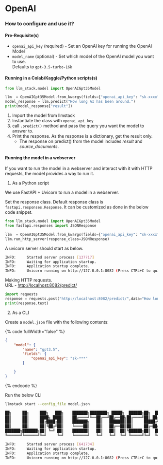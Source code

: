 # OpenAI

### How to configure and use it?

#### Pre-Requisite(s)

* `openai_api_key` (required) - Set an OpenAI key for running the OpenAI Model
* `model_name` (optional) - Set which model of the OpenAI model you want to use. \
  Defaults to `gpt-3.5-turbo-16k`&#x20;

#### Running in a Colab/Kaggle/Python scripts(s)

```python
from llm_stack.model import OpenAIGpt35Model

llm  = OpenAIGpt35Model.from_kwargs(fields={"openai_api_key": "sk-xxxx"})  # Update with your OpenAI Key
model_response = llm.predict("How long AI has been around.")
print(model_response["result"])
```

1. Import the model from llmstack
2. Instantiate the class with `openai_api_key`
3. call `.predict()` method and pass the query you want the model to answer to.
4. Print the response. As the response is a dictionary, get the result only.
   * The response on predict() from the model includes _result_ and _source\_documents_.

#### Running the model in a webserver

If you want to run the model in a webserver and interact with it with HTTP requests, the model provides a way to run it.

1. As a Python script

We use FastAPI + Uvicorn to run a model in a webserver.

Set the response class. Default response class is `fastapi.responses.Response`. It can be customized as done in the below code snippet.

```python
from llm_stack.model import OpenAIGpt35Model
from fastapi.responses import JSONResponse

llm  = OpenAIGpt35Model.from_kwargs(fields={"openai_api_key": "sk-xxxx"})
llm.run_http_server(response_class=JSONResponse)
```

A uvicorn server should start as below.

```bash
INFO:     Started server process [137717]
INFO:     Waiting for application startup.
INFO:     Application startup complete.
INFO:     Uvicorn running on http://127.0.0.1:8082 (Press CTRL+C to quit)
```

Making HTTP requests. \
URL - [http://localhost:8082/predict/](http://localhost:8082/predict/)

```python
import requests
response = requests.post("http://localhost:8082/predict/",data="How long AI has been around.")
print(response.text)
```

2. As a CLI

Create a `model.json` file with the following contents:

{% code fullWidth="false" %}
```json
{
    "model": {       
        "name": "gpt3.5",
        "fields": {
            "openai_api_key": "sk-***"
        }

    }
}
```
{% endcode %}

Run the below CLI&#x20;

```bash
llmstack start --config_file model.json
```

```bash
██╗     ██╗     ███╗   ███╗    ███████╗████████╗ █████╗  ██████╗██╗  ██╗
██║     ██║     ████╗ ████║    ██╔════╝╚══██╔══╝██╔══██╗██╔════╝██║ ██╔╝
██║     ██║     ██╔████╔██║    ███████╗   ██║   ███████║██║     █████╔╝
██║     ██║     ██║╚██╔╝██║    ╚════██║   ██║   ██╔══██║██║     ██╔═██╗
███████╗███████╗██║ ╚═╝ ██║    ███████║   ██║   ██║  ██║╚██████╗██║  ██╗
╚══════╝╚══════╝╚═╝     ╚═╝    ╚══════╝   ╚═╝   ╚═╝  ╚═╝ ╚═════╝╚═╝  ╚═╝

INFO:     Started server process [641734]
INFO:     Waiting for application startup.
INFO:     Application startup complete.
INFO:     Uvicorn running on http://127.0.0.1:8082 (Press CTRL+C to quit)
```
